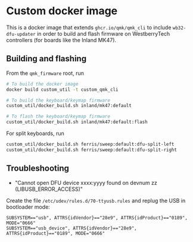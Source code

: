 # Custom docker image

This is a docker image that extends `ghcr.io/qmk/qmk_cli` to include
`wb32-dfu-updater` in order to build and flash firmware on WestberryTech
controllers (for boards like the Inland MK47).

## Building and flashing

From the `qmk_firmware` root, run

```bash
# To build the docker image
docker build custom_util -t custom_qmk_cli

# To build the keyboard/keymap firmware
custom_util/docker_build.sh inland/mk47:default

# To flash the keyboard/keymap firmware
custom_util/docker_build.sh inland/mk47:default:flash
```

For split keyboards, run

```bash
custom_util/docker_build.sh ferris/sweep:default:dfu-split-left
custom_util/docker_build.sh ferris/sweep:default:dfu-split-right
```

## Troubleshooting

- "Cannot open DFU device xxxx:yyyy found on devnum zz (LIBUSB_ERROR_ACCESS)"

Create the file `/etc/udev/rules.d/70-ttyusb.rules` and replug the USB in bootloader mode:

```
SUBSYSTEM=="usb", ATTRS{idVendor}=="28e9", ATTRS{idProduct}=="0189", MODE="0666"
SUBSYSTEM=="usb_device", ATTRS{idVendor}=="28e9", ATTRS{idProduct}=="0189", MODE="0666"
```
